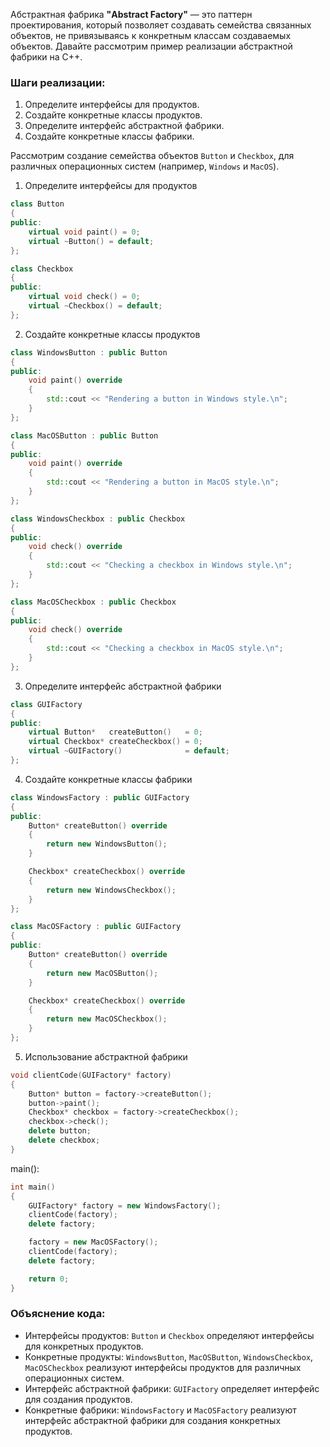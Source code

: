 Абстрактная фабрика **"Abstract Factory"** — это паттерн проектирования, который позволяет создавать семейства связанных объектов, не привязываясь к конкретным классам создаваемых объектов. Давайте рассмотрим пример реализации абстрактной фабрики на C++.

### Шаги реализации:
1. Определите интерфейсы для продуктов.
2. Создайте конкретные классы продуктов.
3. Определите интерфейс абстрактной фабрики.
4. Создайте конкретные классы фабрики.

Рассмотрим создание семейства объектов `Button` и `Checkbox`, для различных операционных систем (например, `Windows` и `MacOS`).

1. Определите интерфейсы для продуктов
```cpp
class Button
{
public:
    virtual void paint() = 0;
    virtual ~Button() = default;
};

class Checkbox
{
public:
    virtual void check() = 0;
    virtual ~Checkbox() = default;
};
```
2. Создайте конкретные классы продуктов
```cpp
class WindowsButton : public Button
{
public:
    void paint() override
    {
        std::cout << "Rendering a button in Windows style.\n";
    }
};

class MacOSButton : public Button
{
public:
    void paint() override
    {
        std::cout << "Rendering a button in MacOS style.\n";
    }
};

class WindowsCheckbox : public Checkbox
{
public:
    void check() override
    {
        std::cout << "Checking a checkbox in Windows style.\n";
    }
};

class MacOSCheckbox : public Checkbox
{
public:
    void check() override
    {
        std::cout << "Checking a checkbox in MacOS style.\n";
    }
};
```
3. Определите интерфейс абстрактной фабрики
```cpp
class GUIFactory
{
public:
    virtual Button*   createButton()   = 0;
    virtual Checkbox* createCheckbox() = 0;
    virtual ~GUIFactory()              = default;
};
```
4. Создайте конкретные классы фабрики
```cpp
class WindowsFactory : public GUIFactory
{
public:
    Button* createButton() override
    {
        return new WindowsButton();
    }

    Checkbox* createCheckbox() override
    {
        return new WindowsCheckbox();
    }
};

class MacOSFactory : public GUIFactory
{
public:
    Button* createButton() override
    {
        return new MacOSButton();
    }

    Checkbox* createCheckbox() override
    {
        return new MacOSCheckbox();
    }
};
```
5. Использование абстрактной фабрики
```cpp
void clientCode(GUIFactory* factory)
{
    Button* button = factory->createButton();
    button->paint();
    Checkbox* checkbox = factory->createCheckbox();
    checkbox->check();
    delete button;
    delete checkbox;
}
```
main():
```cpp
int main()
{
    GUIFactory* factory = new WindowsFactory();
    clientCode(factory);
    delete factory;

    factory = new MacOSFactory();
    clientCode(factory);
    delete factory;

    return 0;
}
```
### Объяснение кода:
- Интерфейсы продуктов: `Button` и `Checkbox` определяют интерфейсы для конкретных продуктов.
- Конкретные продукты: `WindowsButton`, `MacOSButton`, `WindowsCheckbox`, `MacOSCheckbox` реализуют интерфейсы продуктов для различных операционных систем.
- Интерфейс абстрактной фабрики: `GUIFactory` определяет интерфейс для создания продуктов.
- Конкретные фабрики: `WindowsFactory` и `MacOSFactory` реализуют интерфейс абстрактной фабрики для создания конкретных продуктов.